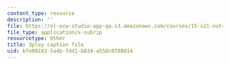 ```yaml
---
content_type: resource
description: ''
file: https://ol-ocw-studio-app-qa.s3.amazonaws.com/courses/15-s21-nuts-and-bolts-of-business-plans-january-iap-2014/bfe092435a4bfdd1b834a558c0398d14_Azq6S6Hx0gU.srt
file_type: application/x-subrip
resourcetype: Other
title: 3play caption file
uid: bfe09243-5a4b-fdd1-b834-a558c0398d14
---
```

